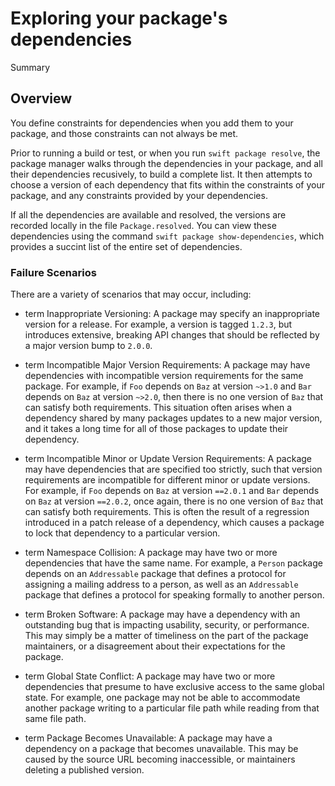 # Exploring your package's dependencies

<!--@START_MENU_TOKEN@-->Summary<!--@END_MENU_TOKEN@-->

## Overview

You define constraints for dependencies when you add them to your package, and those constraints can not always be met.

<!-- link to CLI docs for swift package resolve -->
Prior to running a build or test, or when you run `swift package resolve`, the package manager walks through the dependencies in your package, and all their dependencies recusively, to build a complete list.
It then attempts to choose a version of each dependency that fits within the constraints of your package, and any constraints provided by your dependencies.

If all the dependencies are available and resolved, the versions are recorded locally in the file `Package.resolved`.
You can view these dependencies using the command `swift package show-dependencies`, which provides a succint list of the entire set of dependencies.
<!-- link to CLI docs for swift package show-dependencies -->

<!-- this should  q include some meaningful advice on how to identify and resolve the failure conditions -->

### Failure Scenarios

There are a variety of scenarios that may occur, including:

- term Inappropriate Versioning: A package may specify an inappropriate version for a release. 
  For example, a version is tagged `1.2.3`, but introduces extensive, breaking API changes that should be reflected by a major version bump to `2.0.0`.

- term Incompatible Major Version Requirements: A package may have dependencies with incompatible version requirements for the same package. 
  For example, if `Foo` depends on `Baz` at version `~>1.0` and `Bar` depends on `Baz` at version `~>2.0`, then there is no one version of `Baz` that can satisfy both requirements. 
  This situation often arises when a dependency shared by many packages updates to a new major version, and it takes a long time for all of those packages to update their dependency.

- term Incompatible Minor or Update Version Requirements: A package may have dependencies that are specified too strictly, such that version requirements are incompatible for different minor or update versions. 
  For example, if `Foo` depends on `Baz` at version `==2.0.1` and `Bar` depends on `Baz` at version `==2.0.2`, once again, there is no one version of `Baz` that can satisfy both requirements. 
  This is often the result of a regression introduced in a patch release of a dependency, which causes a package to lock that dependency to a particular version.

- term Namespace Collision: A package may have two or more dependencies that have the same name. 
  For example, a `Person` package depends on an `Addressable` package that defines a protocol for assigning a mailing address to a person, as well as an `Addressable` package that defines a protocol for speaking formally to another person.

- term Broken Software: A package may have a dependency with an outstanding bug that is impacting usability, security, or performance.
  This may simply be a matter of timeliness on the part of the package maintainers, or a disagreement about their expectations for the package.

- term Global State Conflict: A package may have two or more dependencies that presume to have exclusive access to the same global state.
  For example, one package may not be able to accommodate another package writing to a particular file path while reading from that same file path.

- term Package Becomes Unavailable: A package may have a dependency on a package that becomes unavailable.
  This may be caused by the source URL becoming inaccessible, or maintainers deleting a published version.
